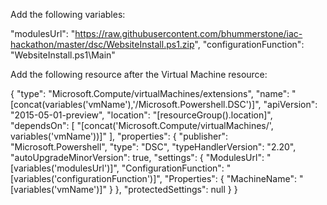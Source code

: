 Add the following variables:

"modulesUrl": "https://raw.githubusercontent.com/bhummerstone/iac-hackathon/master/dsc/WebsiteInstall.ps1.zip",
"configurationFunction": "WebsiteInstall.ps1\\Main"


Add the following resource after the Virtual Machine resource:

{
      "type": "Microsoft.Compute/virtualMachines/extensions",
      "name": "[concat(variables('vmName'),'/Microsoft.Powershell.DSC')]",
      "apiVersion": "2015-05-01-preview",
      "location": "[resourceGroup().location]",
      "dependsOn": [
        "[concat('Microsoft.Compute/virtualMachines/', variables('vmName'))]"
      ],
      "properties": {
        "publisher": "Microsoft.Powershell",
        "type": "DSC",
        "typeHandlerVersion": "2.20",
        "autoUpgradeMinorVersion": true,
        "settings": {
          "ModulesUrl": "[variables('modulesUrl')]",
          "ConfigurationFunction": "[variables('configurationFunction')]",
          "Properties": {
            "MachineName": "[variables('vmName')]"
          }
        },
        "protectedSettings": null
      }
}